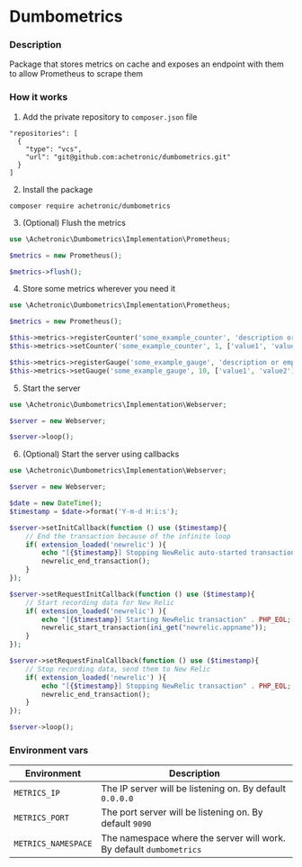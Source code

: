 # Dumbometrics

### Description
Package that stores metrics on cache and exposes an endpoint with them 
to allow Prometheus to scrape them

### How it works
1. Add the private repository to `composer.json` file
```text
"repositories": [
  {
    "type": "vcs",
    "url": "git@github.com:achetronic/dumbometrics.git"
  }
]
```

2. Install the package
```text
composer require achetronic/dumbometrics
```

3. (Optional) Flush the metrics
```php
use \Achetronic\Dumbometrics\Implementation\Prometheus;

$metrics = new Prometheus();

$metrics->flush();
```

4. Store some metrics wherever you need it
```php
use \Achetronic\Dumbometrics\Implementation\Prometheus;

$metrics = new Prometheus();

$this->metrics->registerCounter('some_example_counter', 'description or empty', ['label1', 'label2']);
$this->metrics->setCounter('some_example_counter', 1, ['value1', 'value2']);

$this->metrics->registerGauge('some_example_gauge', 'description or empty', ['label1', 'label2']);
$this->metrics->setGauge('some_example_gauge', 10, ['value1', 'value2']);

```

5. Start the server 
```php
use \Achetronic\Dumbometrics\Implementation\Webserver;

$server = new Webserver;

$server->loop();
```

6. (Optional) Start the server using callbacks
```php
use \Achetronic\Dumbometrics\Implementation\Webserver;

$server = new Webserver;

$date = new DateTime();
$timestamp = $date->format('Y-m-d H:i:s');

$server->setInitCallback(function () use ($timestamp){
    // End the transaction because of the infinite loop
    if( extension_loaded('newrelic') ){
        echo "[{$timestamp}] Stopping NewRelic auto-started transaction" . PHP_EOL;
        newrelic_end_transaction();
    }
});

$server->setRequestInitCallback(function () use ($timestamp){
    // Start recording data for New Relic
    if( extension_loaded('newrelic') ){
        echo "[{$timestamp}] Starting NewRelic transaction" . PHP_EOL;
        newrelic_start_transaction(ini_get("newrelic.appname"));
    }
});

$server->setRequestFinalCallback(function () use ($timestamp){
    // Stop recording data, send them to New Relic
    if( extension_loaded('newrelic') ){
        echo "[{$timestamp}] Stopping NewRelic transaction" . PHP_EOL;
        newrelic_end_transaction();
    }
});

$server->loop();
```

### Environment vars
| Environment | Description |
|---|---|
| `METRICS_IP` | The IP server will be listening on. By default `0.0.0.0` |
| `METRICS_PORT` | The port server will be listening on. By default `9090` |
| `METRICS_NAMESPACE` | The namespace where the server will work. By default `dumbometrics` |
